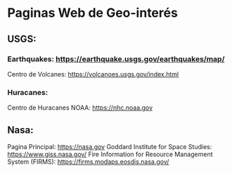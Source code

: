 # Paginas Web de Geo-interés

## USGS: 
### Earthquakes: https://earthquake.usgs.gov/earthquakes/map/
Centro de Volcanes: https://volcanoes.usgs.gov/index.html 

### Huracanes: 
Centro de Huracanes NOAA: https://nhc.noaa.gov

## Nasa:
Pagina Principal: https://nasa.gov
Goddard Institute for Space Studies: https://www.giss.nasa.gov/
Fire Information for Resource Management System (FIRMS): https://firms.modaps.eosdis.nasa.gov/